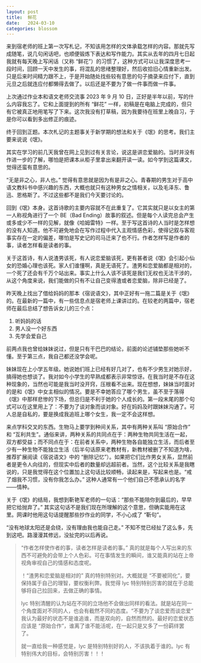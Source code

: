 ```yaml
---
layout: post
title:  鲜花
date:   2024-03-10
categories: blossom
---
```


来到宿老师的班上第一次写札记，不知该用怎样的文体承载怎样的内容。那就先写成随笔，说几句闲话吧，也顺便锻炼下表达和写作能力。其实从去年的四月七日起我就有每天晚上写闲话（又称 “鲜花”）的习惯了，这种方式可以让我深度思考一段时间，回顾一天中发生的事，将混乱的思绪整理好，然后收拾旧心情重新出发。只是后来时间精力跟不上，于是开始随处找些较有意思的句子摘录来应付下，直到元旦之后就连应付都懒得去做了。以后还是不要为了做一件事而做一件事。

上次通过作业本和语文老师交流事 2023 年 9 月 10 日，正好是半年以前，写的什么内容我忘了。它和上面提到的所有 “鲜花” 一样，初稿是在电脑上完成的，但只有它被真正地用笔写了下来。这次我没有打草稿，因为我要待在班里上晚自习，于是你可以看到多出修正的痕迹。

终于回到正题。本次札记的主题事关于新学期的想法和关于《氓》的思考。我们主要来说说《氓》。

其实在学习的前几天我曾在网上见到过有关言论，说这是讲恋爱脑的。当时并没有作进一步的了解，哪怕是把课本从柜子里拿出来翻开读一读。如今学到这篇课文，觉得还蛮有意思的。

“无是非之心，非人也。” 觉得有意思就是因为有是非之心。青春期的男生对于高中语文教科书中感兴趣的东西，大概也就只有这种男女之情相关，以及毛泽东、鲁迅、恩格斯了。不过这些都不是我们今天要讨论的。

回到《氓》本身。这首诗歌的主要内容就不在此重复了。它其实就只是以女主的第一人称视角进行了一个 BE（Bad Ending）故事的叙述。但是每个人读完总会产生或多或少不一样的见解，就像《哈姆雷特》一样。至于写这首诗的人当时是怎样想的没有人知道。他不可避免地会在写作过程中代入主观情感色彩，使得记叙与客观事实存在一定的偏差，哪怕是写史记的司马迁来了也不行。作者怎样写是作者的事，读者怎样看是读者的事。

关于这首诗，有人说渣男该死，有人说恋爱脑该死，更有甚者说《氓》会引起小仙女的恐婚心理也该死。家人们谁懂啊，真是无语死了。渣男和恋爱脑都是相对的，一个死了还会有千万个站出来。事实上什么人该不该死是我们无权也无法干涉的，从这个角度来说，我们能做的只有不让自己变得渣或者恋爱脑，除非已经是了。

昨天晚上找出了借给妈妈的那本《宿说语文》，其中正好有一拖二篇是关于《氓》的。在最新的一篇中，有一些信息点是宿老师上课讲过的。在较老的两篇中，宿老师在最后总结了想告诉女儿的三个点：

1.  听妈妈的话
2.  男人没一个好东西
3.  先学会爱自己

前两点我也曾给妹妹说过，但是只有干巴巴的结论，前面的论述铺垫那些她听不懂。至于第三点，我自己都还没学会呢。

妹妹现在上小学五年级。她说她们班上已经有好几对了，也有不少男生对她示好，搞得她也想谈了。我对如今小学生的早熟成都表示非常惊讶。在我当时是不存在这种现象的，当然也可能是我当时没开窍，压根看不出来。现在想想，妹妹当时面对的是和《氓》中女主相似的情况。要是不幸她答应了哪个男生，虽不至于落得《氓》中那样悲惨的下场，但总归是不利于她的个人成长的。第一段末尾的那个句式可以在这里用上了：不要为了谈对象而谈对象。好在妈妈及时跟妹妹沟通了。可人总是自私的，要是换成我追班上哪个女生，我一定不会这样想。

来点学科交叉的东西。生物马上要学到种间关系，其中有两种关系叫 “原始合作” 和 “互利共生”。通俗来讲，两种关系的共同点在于：两种生物共同生活在一起，双方都受益；而不同点在于：在前者关系中，两种生物各自能独立生活，而后者至少有一种生物不能独立生活（后半句话原来老教材有，新教材被删了不知道为啥，推荐扩展阅读《宿说语文》中的 “删除记忆”）。如果把它们比作男女关系，显然前者是更令人向往的，但现实中后者的数量却远超前者。当然，这个比较关系是我瞎说的，只是我觉得在这个位置加上这句话比较顺畅，读起来是，写起来也是。“戒了烟我不习惯，没有你我怎么办。” 这种人通常有一个他们自己不愿承认的名字——情种。

关于《氓》的结局，我想到靳艳军老师的一句话：“那些不能陪你到最后的，早早把它给抛弃了。” 其实这句话不是我们现在所理解的这个意思，但确实能用在这里。网课时他用这句话提醒那些抄作业的同学，不小心成了 “靳句”。

“没有地球太阳还是会绕，没有理由我也能自己走。” 不知不觉已经扯了这么多，先到这吧。路漫漫其修远，没扯完的以后再说。

>   “作者怎样使作者的事，读者怎样是读者的事。” 真的就是每个人写出来的东西不可避免的会带上个人色彩。可在事情发生的瞬间，谁又能真的站在上帝视角审视自己的情感和态度呢。
>
>   ！“渣男和恋爱脑是相对的” 真的特别特别对。大概就是 “不要被同化”，要保持属于自己的理智，要权衡利弊。我觉得 lyc 特别特别厉害的就在于总能够将自己拉回来，去做正确的事情。
>
>   lyc 特别清醒的认为站在不同的立场他不会做出同样的看法。就是站在同一个角度面对不同的人，也会有截然不同的态度。“不要为了谈恋爱而谈恋爱” 我认为最好的状态不是谁追谁，而是双向的，自然而然的。最好的恋爱状态应该是 “原始合作”，谁离了谁不能活呢，在一起只是又多了一份羁绊罢了。
>
>   就一直给我一种感觉是，lyc 是特别特别好的人，不该执着于谁的。lyc 有特别伟大的目标，会特别厉害！！！